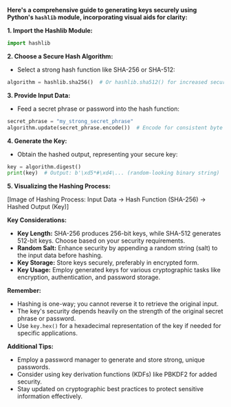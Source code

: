  **Here's a comprehensive guide to generating keys securely using Python's `hashlib` module, incorporating visual aids for clarity:**

**1. Import the Hashlib Module:**

```python
import hashlib
```

**2. Choose a Secure Hash Algorithm:**

- Select a strong hash function like SHA-256 or SHA-512:

```python
algorithm = hashlib.sha256()  # Or hashlib.sha512() for increased security
```

**3. Provide Input Data:**

- Feed a secret phrase or password into the hash function:

```python
secret_phrase = "my_strong_secret_phrase"
algorithm.update(secret_phrase.encode())  # Encode for consistent byte representation
```

**4. Generate the Key:**

- Obtain the hashed output, representing your secure key:

```python
key = algorithm.digest()
print(key)  # Output: b'\xd5*#\xd4\... (random-looking binary string)
```

**5. Visualizing the Hashing Process:**

[Image of Hashing Process: Input Data -> Hash Function (SHA-256) -> Hashed Output (Key)]

**Key Considerations:**

- **Key Length:** SHA-256 produces 256-bit keys, while SHA-512 generates 512-bit keys. Choose based on your security requirements.
- **Random Salt:** Enhance security by appending a random string (salt) to the input data before hashing.
- **Key Storage:** Store keys securely, preferably in encrypted form.
- **Key Usage:** Employ generated keys for various cryptographic tasks like encryption, authentication, and password storage.

**Remember:**

- Hashing is one-way; you cannot reverse it to retrieve the original input.
- The key's security depends heavily on the strength of the original secret phrase or password.
- Use `key.hex()` for a hexadecimal representation of the key if needed for specific applications.

**Additional Tips:**

- Employ a password manager to generate and store strong, unique passwords.
- Consider using key derivation functions (KDFs) like PBKDF2 for added security.
- Stay updated on cryptographic best practices to protect sensitive information effectively.
